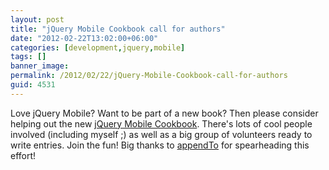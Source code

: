 ```yaml
---
layout: post
title: "jQuery Mobile Cookbook call for authors"
date: "2012-02-22T13:02:00+06:00"
categories: [development,jquery,mobile]
tags: []
banner_image: 
permalink: /2012/02/22/jQuery-Mobile-Cookbook-call-for-authors
guid: 4531
---
```


Love jQuery Mobile? Want to be part of a new book? Then please consider helping out the new <a href="http://jquerymobilecookbook.com/">jQuery Mobile Cookbook</a>. There's lots of cool people involved (including myself ;) as well as a big group of volunteers ready to write entries. Join the fun! Big thanks to <a href="http://appendto.com/">appendTo</a> for spearheading this effort!